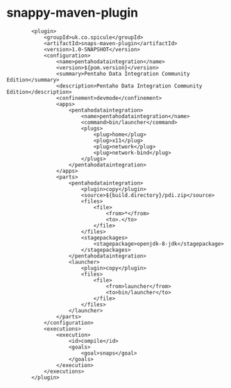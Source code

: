 # snappy-maven-plugin


            <plugin>
                <groupId>uk.co.spicule</groupId>
                <artifactId>snaps-maven-plugin</artifactId>
                <version>1.0-SNAPSHOT</version>
                <configuration>
                    <name>pentahodataintegration</name>
                    <version>${pom.version}</version>
                    <summary>Pentaho Data Integration Community Edition</summary>
                    <description>Pentaho Data Integration Community Edition</description>
                    <confinement>devmode</confinement>
                    <apps>
                        <pentahodataintegration>
                            <name>pentahodataintegration</name>
                            <command>bin/launcher</command>
                            <plugs>
                                <plug>home</plug>
                                <plug>x11</plug>
                                <plug>network</plug>
                                <plug>network-bind</plug>
                            </plugs>
                        </pentahodataintegration>
                    </apps>
                    <parts>
                        <pentahodataintegration>
                            <plugin>copy</plugin>
                            <source>${build.directory}/pdi.zip</source>
                            <files>
                                <file>
                                    <from>*</from>
                                    <to>.</to>
                                </file>
                            </files>
                            <stagepackages>
                                <stagepackage>openjdk-8-jdk</stagepackage>
                            </stagepackages>
                        </pentahodataintegration>
                        <launcher>
                            <plugin>copy</plugin>
                            <files>
                                <file>
                                    <from>launcher</from>
                                    <to>bin/launcher</to>
                                </file>
                            </files>
                        </launcher>
                    </parts>
                </configuration>
                <executions>
                    <execution>
                        <id>compile</id>
                        <goals>
                            <goal>snaps</goal>
                        </goals>
                    </execution>
                </executions>
            </plugin>